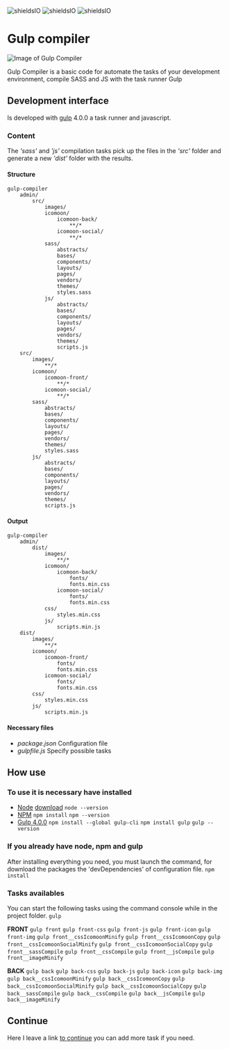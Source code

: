 ![shieldsIO](https://img.shields.io/github/issues/beatrizsmerino/gulp-compiler)
![shieldsIO](https://img.shields.io/github/forks/beatrizsmerino/gulp-compiler)
![shieldsIO](https://img.shields.io/github/stars/beatrizsmerino/gulp-compiler)

# Gulp compiler

![Image of Gulp Compiler](README/images/gulp-logo-gulpfile-front-back.png)

Gulp Compiler is a basic code for automate the tasks of your development environment, compile SASS and JS with the task runner Gulp

## Development interface

Is developed with [gulp](https://gulpjs.com/) 4.0.0 a task runner and javascript.

### Content

The _'sass'_ and _'js'_ compilation tasks pick up the files in the _'src'_ folder and generate a new _'dist'_ folder with the results.

#### Structure

```shell
gulp-compiler
    admin/
        src/
            images/
            icomoon/
                icomoon-back/
                    **/*
                icomoon-social/
                    **/*
            sass/
                abstracts/
                bases/
                components/
                layouts/
                pages/
                vendors/
                themes/
                styles.sass
            js/
                abstracts/
                bases/
                components/
                layouts/
                pages/
                vendors/
                themes/
                scripts.js
    src/
        images/
            **/*
        icomoon/
            icomoon-front/
                **/*
            icomoon-social/
                **/*
        sass/
            abstracts/
            bases/
            components/
            layouts/
            pages/
            vendors/
            themes/
            styles.sass
        js/
            abstracts/
            bases/
            components/
            layouts/
            pages/
            vendors/
            themes/
            scripts.js
```

#### Output

```shell
gulp-compiler
    admin/
        dist/
            images/
                **/*
            icomoon/
                icomoon-back/
                    fonts/
                    fonts.min.css
                icomoon-social/
                    fonts/
                    fonts.min.css
            css/
                styles.min.css
            js/
                scripts.min.js
    dist/
        images/
            **/*
        icomoon/
            icomoon-front/
                fonts/
                fonts.min.css
            icomoon-social/
                fonts/
                fonts.min.css
        css/
            styles.min.css
        js/
            scripts.min.js
```

#### Necessary files

- _package.json_
     Configuration file
- _gulpfile.js_
     Specify possible tasks

## How use

### To use it is necessary have installed

- [Node](https://nodejs.org/es/)
    [download](https://nodejs.org/es/)
    `node --version`
- [NPM](https://docs.npmjs.com/)
    `npm install`
    `npm --version`
- [Gulp 4.0.0](https://gulpjs.com/)
    `npm install --global gulp-cli`
    `npm install gulp`
    `gulp --version`

### If you already have node, npm and gulp

After installing everything you need, you must launch the command, for download the packages the 'devDependencies' of configuration file.
`npm install`

### Tasks availables

You can start the following tasks using the command console while in the project folder.
`gulp`

**FRONT**
`gulp front`
`gulp front-css`
`gulp front-js`
`gulp front-icon`
`gulp front-img`
`gulp front__cssIcomoonMinify`
`gulp front__cssIcomoonCopy`
`gulp front__cssIcomoonSocialMinify`
`gulp front__cssIcomoonSocialCopy`
`gulp front__sassCompile`
`gulp front__cssCompile`
`gulp front__jsCompile`
`gulp front__imageMinify`

**BACK**
`gulp back`
`gulp back-css`
`gulp back-js`
`gulp back-icon`
`gulp back-img`
`gulp back__cssIcomoonMinify`
`gulp back__cssIcomoonCopy`
`gulp back__cssIcomoonSocialMinify`
`gulp back__cssIcomoonSocialCopy`
`gulp back__sassCompile`
`gulp back__cssCompile`
`gulp back__jsCompile`
`gulp back__imageMinify`

## Continue

Here I leave a link [to continue](https://gulpjs.com/docs/en/getting-started/quick-start) you can add more task if you need.
